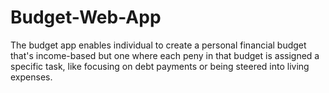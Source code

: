 # Budget-Web-App
The budget app enables individual to create a personal financial budget that's income-based but one where each peny in that budget is assigned a specific task, like focusing on debt payments or being steered into living expenses.
